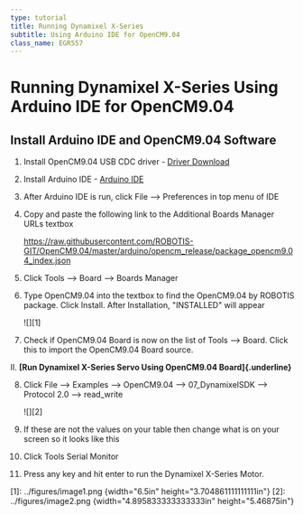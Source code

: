 ```yaml
---
type: tutorial
title: Running Dynamixel X-Series 
subtitle: Using Arduino IDE for OpenCM9.04
class_name: EGR557
---
```



# Running Dynamixel X-Series Using Arduino IDE for OpenCM9.04

## Install Arduino IDE and OpenCM9.04 Software

<!-- -->

1.  Install OpenCM9.04 USB CDC driver - [Driver Download]
2.  Install Arduino IDE - [Arduino IDE]
3.  After Arduino IDE is run, click File --> Preferences in top menu of IDE
4.  Copy and paste the following link to the Additional Boards Manager URLs textbox

    <https://raw.githubusercontent.com/ROBOTIS-GIT/OpenCM9.04/master/arduino/opencm_release/package_opencm9.04_index.json>

5.  Click Tools --> Board --> Boards Manager
6.  Type OpenCM9.04 into the textbox to find the OpenCM9.04 by ROBOTIS package. Click Install. After Installation, "INSTALLED" will appear

    ![][1]

7.  Check if OpenCM9.04 Board is now on the list of Tools --> Board. Click this to import the OpenCM9.04 Board source.
<!-- -->
II. **[Run Dynamixel X-Series Servo Using OpenCM9.04 Board]{.underline}**
<!-- -->
8.  Click File --> Examples --> OpenCM9.04 --> 07\_DynamixelSDK --> Protocol 2.0 --> read\_write

    ![][2]
    
9.  If these are not the values on your table then change what is on your screen so it looks like this
10. Click Tools Serial Monitor
11. Press any key and hit enter to run the Dynamixel X-Series Motor.

  [Driver Download]: https://www.st.com/en/development-tools/stsw-stm32102.html
  [Arduino IDE]: https://www.arduino.cc/en/Main/Software
  [1]: ../figures/image1.png {width="6.5in" height="3.704861111111111in"}
  [2]: ../figures/image2.png {width="4.895833333333333in" height="5.46875in"}

